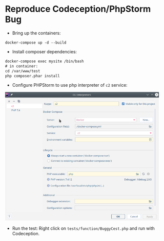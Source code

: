 # Reproduce Codeception/PhpStorm Bug

* Bring up the containers:
```
docker-compose up -d --build

```

* Install composer dependencies:
```
docker-compose exec mysite /bin/bash
# in container:
cd /var/www/test
php composer.phar install
```

* Configure PHPStorm to use php interpreter of `c2` service:

![img.png](img.png)


* Run the test: Right click on `tests/function/BuggyCest.php` and run with Codeception.

